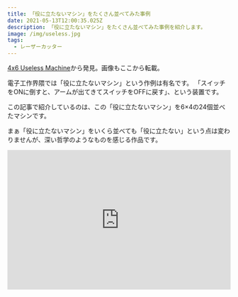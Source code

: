 ```yaml
---
title: 「役に立たないマシン」をたくさん並べてみた事例
date: 2021-05-13T12:00:35.025Z
description: 「役に立たないマシン」をたくさん並べてみた事例を紹介します。
image: /img/useless.jpg
tags:
  - レーザーカッター
---
```

[4x6 Useless Machine](https://msraynsford.blogspot.com/2020/01/4x6-useless-machine.html)から発見。画像もここから転載。

電子工作界隈では「役に立たないマシン」という作例は有名です。
「スイッチをONに倒すと、アームが出てきてスイッチをOFFに戻す」、という装置です。

この記事で紹介しているのは、この「役に立たないマシン」を6×4の24個並べたマシンです。

まぁ「役に立たないマシン」をいくら並べても「役に立たない」という点は変わりませんが、深い哲学のようなものを感じる作品です。

<iframe width="100%" height="315" src="https://www.youtube.com/embed/Xu63kv7iLO4" frameborder="0" allow="accelerometer; autoplay; clipboard-write; encrypted-media; gyroscope; picture-in-picture" allowfullscreen></iframe>

